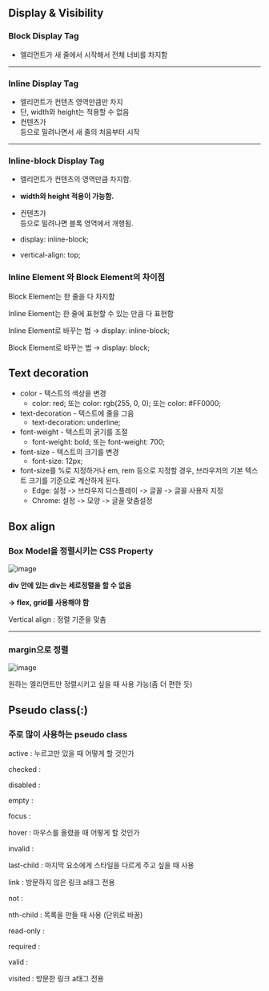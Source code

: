 ## Display & Visibility

### Block Display Tag

- 엘리먼트가 새 줄에서 시작해서 전체 너비를 차지함

---

### Inline Display Tag

- 엘리먼트가 컨텐츠 영역만큼만 차지
- 단, width와 height는 적용할 수 없음
- 컨텐츠가 <br/>등으로 밀려나면서 새 줄의 처음부터 시작

---

### Inline-block Display Tag

- 엘리먼트가 컨텐츠의 영역만큼 차지함.
- **width와 height 적용이 가능함.**
- 컨텐츠가 <br/> 등으로 밀려나면 블록 영역에서 개행됨.

- display: inline-block;
- vertical-align: top;

### Inline Element 와 Block Element의 차이점

Block Element는 한 줄을 다 차지함

Inline Element는 한 줄에 표현할 수 있는 만큼 다 표현함

Inline Element로 바꾸는 법 → display: inline-block;

Block Element로 바꾸는 법 → display: block;

## Text decoration

- color - 텍스트의 색상을 변경
    - color: red; 또는 color: rgb(255, 0, 0); 또는 color: #FF0000;
- text-decoration - 텍스트에 줄을 그음
    - text-decoration: underline;
- font-weight - 텍스트의 굵기를 조절
    - font-weight: bold; 또는 font-weight: 700;
- font-size - 텍스트의 크기를 변경
    - font-size: 12px;
- font-size를 %로 지정하거나 em, rem 등으로 지정할 경우,  브라우저의 기본 텍스트 크기를 기준으로 계산하게 된다.
    - Edge: 설정 -> 브라우저 디스플레이 -> 글꼴 -> 글꼴 사용자 지정
    - Chrome: 설정 -> 모양 -> 글꼴 맞춤설정

## Box align

### Box Model을 정렬시키는 CSS Property

![image](https://github.com/user-attachments/assets/c498c7e8-f147-42d8-a6d7-4fea39d61d0c)

**div 안에 있는 div는 세로정렬을 할 수 없음**

**→ flex, grid를 사용해야 함**

Vertical align : 정렬 기준을 맞춤

---

### **margin으로 정렬**

![image](https://github.com/user-attachments/assets/875ba5e8-f040-436b-9491-eec5c3bec2b5)

원하는 엘리먼트만 정렬시키고 싶을 때 사용 가능(좀 더 편한 듯)

## Pseudo class(:)

### 주로 많이 사용하는 pseudo class

active : 누르고만 있을 때 어떻게 할 것인가

checked : 

disabled : 

empty : 

focus : 

hover : 마우스를 올렸을 때 어떻게 할 것인가

invalid : 

last-child : 마지막 요소에게 스타일을 다르게 주고 싶을 때 사용

link : 방문하지 않은 링크 a태그 전용

not : 

nth-child : 목록을 만들 때 사용 (단위로 바꿈)

read-only : 

required : 

valid : 

visited : 방문한 링크 a태그 전용
